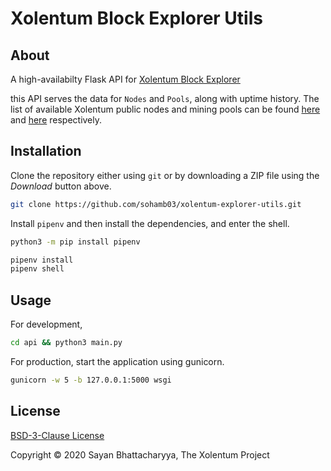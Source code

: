 # Xolentum Block Explorer Utils

## About

A high-availabilty Flask API for [Xolentum Block Explorer](https://explorer.xolentum.org)

this API serves the data for `Nodes` and `Pools`, along with uptime history. The list of available Xolentum public nodes and mining pools can be found [here](https://github.com/xolentum/public-nodes-json) and [here](https://github.com/xolentum/mining-pools-json) respectively.

## Installation

Clone the repository either using `git` or by downloading a ZIP file using the *Download* button above. 

```sh
git clone https://github.com/sohamb03/xolentum-explorer-utils.git
```

Install `pipenv` and then install the dependencies, and enter the shell. 

```sh
python3 -m pip install pipenv

pipenv install
pipenv shell
```

## Usage

For development,

```sh
cd api && python3 main.py
```

For production, start the application using gunicorn. 

```sh
gunicorn -w 5 -b 127.0.0.1:5000 wsgi
```

## License 

[BSD-3-Clause License](LiCENSE)

Copyright © 2020 Sayan Bhattacharyya, The Xolentum Project
